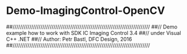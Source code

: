 # Demo-ImagingControl-OpenCV
##//////////////////////////////////////////////////////////////////////////
##// Demo example how to work with SDK IC Imaging Control 3.4
##// under Visual C++ .NET
##// Author: Petr Bastl, DFC Design, 2016
##//////////////////////////////////////////////////////////////////////////
